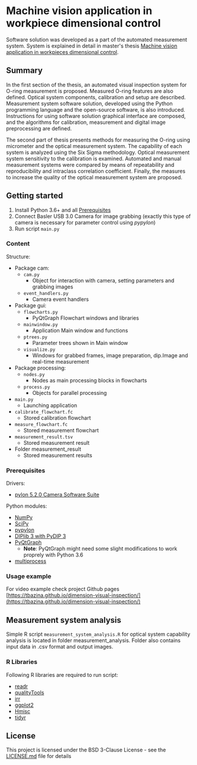 # Machine vision application in workpiece dimensional control

Software solution was developed as a part of the automated measurement system. System is explained in detail in master's thesis [Machine vision application in workpieces dimensional control](docs/thesis/Masters_thesis_Tomislav_Bazina_Full.pdf).

## Summary

In the first section of the thesis, an automated visual inspection system for O-ring measurement is proposed. Measured O-ring features are also defined. Optical system components, calibration and setup are described. Measurement system software solution, developed using the Python programming language and the open-source software, is also introduced. Instructions for using software solution graphical interface are composed, and the algorithms for calibration, measurement and digital image preprocessing are defined.

The second part of thesis presents methods for measuring the O-ring using micrometer and the optical measurement system. The capability of each system is analyzed using the Six Sigma methodology. Optical measurement system sensitivity to the calibration is examined. Automated and manual measurement systems were compared by means of repeatability and reproducibility and intraclass correlation coefficient. Finally, the measures to increase the quality of the optical measurement system are proposed.

## Getting started

1. Install Python 3.6+ and all [Prerequisites](#prerequisites)
1. Connect Basler USB 3.0 Camera for image grabbing (exactly this type of camera is necessary for parameter control using *pypylon*)
1. Run script `main.py`

### Content

Structure:
* Package cam:
  * `cam.py`
    * Object for interaction with camera, setting parameters and grabbing images
  * `event_handlers.py`
    * Camera event handlers
* Package gui:
  * `flowcharts.py`
    * PyQtGraph Flowchart windows and libraries
  * `mainwindow.py`
    * Application Main window and functions
  * `ptrees.py`
    * Parameter trees shown in Main window
  * `visualize.py`
    * Windows for grabbed frames, image preparation, dip.Image and real-time measurement
* Package processing:
  * `nodes.py`
    * Nodes as main processing blocks in flowcharts
  * `process.py`
    * Objects for parallel processing
* `main.py`
  * Launching application
* `calibrate_flowchart.fc`
  * Stored calibration flowchart
* `measure_flowchart.fc`
  * Stored measurement flowchart
* `measurement_result.tsv`
  * Stored measurement result
* Folder measurement_result
  * Stored measurement results

### Prerequisites

Drivers:
* [pylon 5.2.0 Camera Software Suite](https://www.baslerweb.com/en/sales-support/downloads/software-downloads/pylon-5-2-0-linux-x86-64-bit-debian/)

Python modules:
* [NumPy](https://github.com/numpy/numpy)
* [SciPy](https://github.com/scipy/scipy)
* [pypylon](https://github.com/basler/pypylon)
* [DIPlib 3 with PyDIP 3](https://github.com/DIPlib/diplib)
* [PyQtGraph](https://github.com/pyqtgraph/pyqtgraph)
  * **Note**: PyQtGraph might need some slight modifications to work proprely with Python 3.6
* [multiprocess](https://github.com/uqfoundation/multiprocess)

### Usage example

For video example check project Github pages [https://tbazina.github.io/dimension-visual-inspection/](https://tbazina.github.io/dimension-visual-inspection/)

## Measurement system analysis

Simple R script `measurement_system_analysis.R` for optical system capability analysis is located in folder measurement_analysis. Folder also contains input data in .csv format and output images.

### R Libraries

Following R libraries are required to run script:
* [readr](https://github.com/tidyverse/readr)
* [qualityTools](http://www.r-qualitytools.org/)
* [irr](https://cran.r-project.org/web/packages/irr/index.html)
* [ggplot2](https://github.com/tidyverse/ggplot2)
* [Hmisc](http://biostat.mc.vanderbilt.edu/wiki/Main/Hmisc)
* [tidyr](https://github.com/tidyverse/tidyr)

## License

This project is licensed under the BSD 3-Clause License - see the [LICENSE.md](LICENSE.md) file for details
